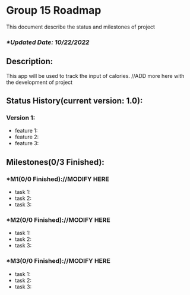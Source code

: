 <h1>Group 15 Roadmap</h1>
    This document describe the status and milestones of project
    <h3><i>*Updated Date: 10/22/2022</i></h3>
    <h2>Description: </h2>
    <p>This app will be used to track the input of calories.
        //ADD more here with the development of project
    </p>
    <h2>Status History(current version: 1.0):</h2>
    <h3>Version 1: </h3>
    <ul>
        <li>feature 1: </li>
        <li>feature 2: </li>
        <li>feature 3: </li>
    </ul>
    <h2>Milestones(0/3 Finished): </h2>
    <h3>*M1(0/0 Finished)://MODIFY HERE</h3>
    <ul>
        <li>task 1: </li>
        <li>task 2: </li>
        <li>task 3: </li>
    </ul>
    <h3>*M2(0/0 Finished)://MODIFY HERE</h3>
    <ul>
        <li>task 1: </li>
        <li>task 2: </li>
        <li>task 3: </li>
    </ul>
    <h3>*M3(0/0 Finished)://MODIFY HERE</h3>
    <ul>
        <li>task 1: </li>
        <li>task 2: </li>
        <li>task 3: </li>
    </ul>
